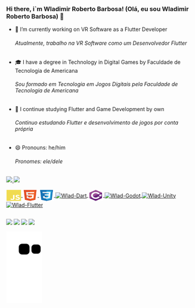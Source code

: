 ### Hi there, i`m Wladimir Roberto Barbosa! (Olá, eu sou Wladimir Roberto Barbosa) 👋

- 🔭 I’m currently working on VR Software as a Flutter Developer
  ###### Atualmente, trabalho na VR Software como um Desenvolvedor Flutter
- 🎓 I have a degree in Technology in Digital Games by Faculdade de Tecnologia de Americana
  ###### Sou formado em Tecnologia em Jogos Digitais pela Faculdade de Tecnologia de Americana
- 🌱 I continue studying Flutter and Game Development by own
  ###### Continuo estudando Flutter e desenvolvimento de jogos por conta própria
- 😄 Pronouns: he/him
  ###### Pronomes: ele/dele

<div align="left">
  <a href="https://github.com/wladrbarbosa">
  <img height="180em" src="https://github-readme-stats.vercel.app/api?username=wladrbarbosa&show_icons=true&theme=blue-green&include_all_commits=true&count_private=true"/>
  <img height="180em" src="https://github-readme-stats.vercel.app/api/top-langs/?username=wladrbarbosa&layout=compact&langs_count=7&theme=blue-green"/>
</div>
<div style="display: inline_block"><br>
  <img align="center" alt="Wlad-Js" height="30" width="40" src="https://raw.githubusercontent.com/devicons/devicon/master/icons/javascript/javascript-plain.svg">
  <img align="center" alt="Wlad-HTML" height="30" width="40" src="https://raw.githubusercontent.com/devicons/devicon/master/icons/html5/html5-original.svg">
  <img align="center" alt="Wlad-CSS" height="30" width="40" src="https://raw.githubusercontent.com/devicons/devicon/master/icons/css3/css3-original.svg">
  <img align="center" alt="Wlad-Dart" height="30" width="40" src="https://cdn.jsdelivr.net/gh/devicons/devicon/icons/dart/dart-original.svg" />
  <img align="center" alt="Wlad-CSharp" height="30" width="40" src="https://raw.githubusercontent.com/devicons/devicon/master/icons/csharp/csharp-original.svg">
  <img align="center" alt="Wlad-Godot" height="30" width="40" src="https://cdn.jsdelivr.net/gh/devicons/devicon/icons/godot/godot-original.svg" />
  <img align="center" alt="Wlad-Unity" height="30" width="40" src="https://cdn.jsdelivr.net/gh/devicons/devicon/icons/unity/unity-original.svg" />
  <img align="center" alt="Wlad-Flutter" height="30" width="40" src="https://cdn.jsdelivr.net/gh/devicons/devicon/icons/flutter/flutter-original.svg" />
</div>
  
  ##
 
<div>
  <a href="https://instagram.com/wladrbarbosa" target="_blank"><img src="https://img.shields.io/badge/-Instagram-%23E4405F?style=for-the-badge&logo=instagram&logoColor=white" target="_blank"></a>
 	<a href="https://www.twitch.tv/wladrbarbosa" target="_blank"><img src="https://img.shields.io/badge/Twitch-9146FF?style=for-the-badge&logo=twitch&logoColor=white" target="_blank"></a>
  <a href = "mailto:wladrbarbosa@gmail.com"><img src="https://img.shields.io/badge/-Gmail-%23333?style=for-the-badge&logo=gmail&logoColor=white" target="_blank"></a>
  <a href="https://www.linkedin.com/in/wladrbarbosa" target="_blank"><img src="https://img.shields.io/badge/-LinkedIn-%230077B5?style=for-the-badge&logo=linkedin&logoColor=white" target="_blank"></a> 
 
  ![Snake animation](https://github.com/rafaballerini/rafaballerini/blob/output/github-contribution-grid-snake.svg)
 
</div>
